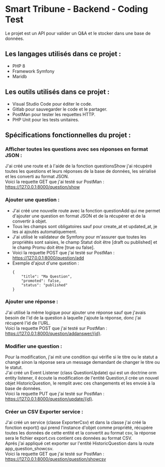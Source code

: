 # Smart Tribune - Backend - Coding Test 
Le projet est un API pour valider un Q&A et le stocker dans une base de données. 

## Les langages utilisés dans ce projet : 
- PHP 8 
- Framework Symfony 
- Maridb 
  
## Les outils utilisés dans ce projet :
- Visual Studio Code pour éditer le code.
- Gitlab pour sauvegarder le code et le partager.
- PostMan pour tester les requettes HTTP.
- PHP Unit pour les tests unitaires.
  
## Spécifications fonctionnelles du projet :
### Afficher toutes les questions avec ses réponses en format JSON :
   J'ai créé une route et à l'aide de la fonction questionsShow j'ai récupéré toutes les questions et leurs réponses de la base de données, les sérialisé et les converti au format JSON.  
   Voici la requette GET que j'ai testé sur PostMan :  
  https://127.0.0.1:8000/question/show
### Ajouter une question :
  - J'ai créé une nouvelle route avec la fonction questionAdd qui me permet d'ajouter une question en format JSON et de la récupérer et de la convertir à objet.
  - Tous les champs sont obligatoires sauf pour create_at et updated_at, je les ai ajoutés automatiquement.
  - J'ai utilisé le validateur de Symfony pour m'assurer que toutes les propriétés sont saisies, le champ Statut doit être [draft ou published] et le champ Promu doit être [true ou false].
  - Voici la requette POST que j'ai testé sur PostMan :  
  https://127.0.0.1:8000/question/add
  - Exemple d'ajout d'une question :
    ```
    {
        "title": "Ma Question",
        "promoted": false,
        "status": "published"
    }
    ```
### Ajouter une réponse :
J'ai utilisé la même logique pour ajouter une réponse sauf que j'avais besoin de l'id de la question à laquelle j'ajoute la réponse, donc j'ai récuperé l'id de l'URL.  
Voici la requette POST que j'ai testé sur PostMan :  
  https://127.0.0.1:8000/question/addanswer/{id}.

### Modifier une question :
Pour la modification, j'ai mit une condition qui vérifie si le titre ou le statut a changé sinon la réponse sera un message demandant de changer le titre ou le statut.  
J'ai créé un Event Listener (class QuestionUpdate) qui est un doctrine orm entity listener, il écoute la modification de l'entité Question,il crée un nouvel objet HistoricQuestion, le remplit avec ces changements et les envoie à la base de données.  
Voici la requette PUT que j'ai testé sur PostMan :  
https://127.0.0.1:8000/question/update/{id}.

### Créer un CSV Exporter service :
J'ai créé un service (classe ExporterCsv) et dans la classe j'ai créé la fonction export() qui prend l'instance d'objet comme propriété, récupère toutes les données de cette entité et la convertit au format csv, la réponse sera le fichier export.cvs contient ces données au format CSV.  
Aprés j'ai appliqué cet exporter sur l'entité HistoricQuestion dans la route app_question_showcsv.  
Voici la requette GET que j'ai testé sur PostMan :  
  https://127.0.0.1:8000/question/question/showcsv
